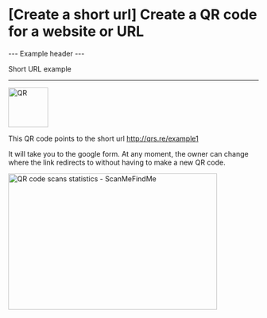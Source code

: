 <h1>[Create a short url] Create a QR code for a website or URL</h1>

--- Example header ---

Short URL example

----------

<div class="d-flex justify-flex-start align-center mb-4">
    <div class="mr-5"><img src="https://media.scanmefindme.com/dynamic/url/url-popup-qr.svg"
        width="80" height="80" alt="QR"></div>
    <p>This QR code points to the short url
        <a href="http://qrs.re/example1"
            target="_blank" rel="noopener" class="smfm-externallink">
            http://qrs.re/example1
        </a>
    </p>
</div>

<p class="mb-7">It will take you to the google form. At any moment,
    the owner can change where the link redirects to without having to make a new QR code.</p>

<p><img
src="https://media.scanmefindme.com/dynamic/url/url-popup-dahsboard.png"
width="420" height="274" alt="QR code scans statistics - ScanMeFindMe"></p>
